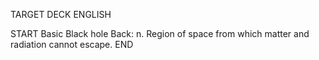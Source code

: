 TARGET DECK
ENGLISH

START
Basic
Black hole
Back: n. Region of space from which matter and radiation cannot escape.
END
